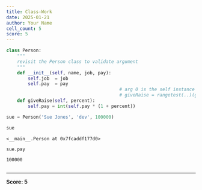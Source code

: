 ```yaml
---
title: Class-Work
date: 2025-01-21
author: Your Name
cell_count: 5
score: 5
---
```


```python
class Person:  
    """
    revisit the Person class to validate argument
    """
    def __init__(self, name, job, pay):
        self.job  = job
        self.pay  = pay
                                          # arg 0 is the self instance here
                                          # giveRaise = rangetest(..)(giveRaise)
    def giveRaise(self, percent):
        self.pay = int(self.pay * (1 + percent))
```


```python
sue = Person('Sue Jones', 'dev', 100000)
```


```python
sue
```




    <__main__.Person at 0x7fcaddf177d0>




```python
sue.pay
```




    100000




```python

```


---
**Score: 5**
